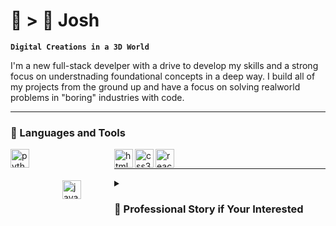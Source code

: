 # 🐢 > 🐇 Josh  
**`Digital Creations in a 3D World`**

<p align="left">
  I'm a new full-stack develper with a drive to develop my skills and a strong focus on understnading foundational concepts in a deep way. I build all of my projects from the ground up and have a focus on solving realworld problems in "boring" industries with code. 
</p>

---

### 🧰 Languages and Tools
<img align="left" alt="python-svg" width="30px" src="https://cdn.jsdelivr.net/gh/devicons/devicon@latest/icons/python/python-original.svg" />
<img align="left" alt="javascript-svg" width="30px" style="padding: 50px" src="https://cdn.jsdelivr.net/gh/devicons/devicon@latest/icons/javascript/javascript-original.svg" />
<img align="left" alt="html5-svg" width="30px" src="https://cdn.jsdelivr.net/gh/devicons/devicon@latest/icons/html5/html5-original.svg" />
<img align="left" alt="css3-svg" width="30px" src="https://cdn.jsdelivr.net/gh/devicons/devicon@latest/icons/css3/css3-original.svg" />
<img align="left" alt="react-svg" width="30px" src="https://cdn.jsdelivr.net/gh/devicons/devicon@latest/icons/react/react-original.svg" />
<br />

---

<details>
  <summary><h3> 🚁 Professional Story if Your Interested</h3></summary>
    Music, turned military, turned aviation, turned tech.
    ***I'll fill the rest of this in later.***
    
  
    
</details>

<!--
**Crizer-J/Crizer-J** is a ✨ _special_ ✨ repository because its `README.md` (this file) appears on your GitHub profile.

Here are some ideas to get you started:

- 🔭 I’m currently working on ...
- 🌱 I’m currently learning ...
- 👯 I’m looking to collaborate on ...
- 🤔 I’m looking for help with ...
- 💬 Ask me about ...
- 📫 How to reach me: ...
- 😄 Pronouns: ...
- ⚡ Fun fact: ...
-->
